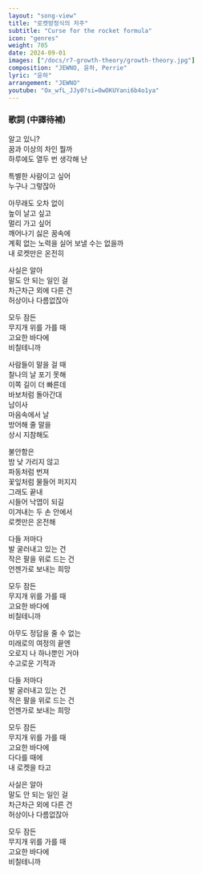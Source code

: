 ```yaml
---
layout: "song-view"
title: "로켓방정식의 저주"
subtitle: "Curse for the rocket formula"
icon: "genres"
weight: 705
date: 2024-09-01
images: ["/docs/r7-growth-theory/growth-theory.jpg"]
composition: "JEWNO, 윤하, Perrie"
lyric: "윤하"
arrangement: "JEWNO"
youtube: "Ox_wfL_JJy0?si=0wOKUYani6b4o1ya"
---
```


### 歌詞 (中譯待補)

알고 있니?  
꿈과 이상의 차인 뭘까  
하루에도 열두 번 생각해 난  

특별한 사람이고 싶어  
누구나 그렇잖아  

아무래도 오차 없이  
높이 날고 싶고  
멀리 가고 싶어  
깨어나기 싫은 꿈속에  
계획 없는 노력을 실어 보낼 수는 없을까  
내 로켓만은 온전히  

사실은 알아  
말도 안 되는 일인 걸  
차근차근 외에 다른 건  
허상이나 다름없잖아  

모두 잠든  
무지개 위를 가를 때  
고요한 바다에  
비칠테니까  

사람들이 말을 걸 때  
찰나의 날 포기 못해  
이쪽 길이 더 빠른데  
바보처럼 돌아간대  
남이사  
마음속에서 날  
방어해 줄 말을  
상시 지참해도  

불안함은  
밤 낮 가리지 않고  
파동처럼 번져  
꽃잎처럼 물들어 퍼지지  
그래도 끝내  
시들어 낙엽이 되길  
이겨내는 두 손 안에서  
로켓만은 온전해  

다들 저마다  
발 굴러내고 있는 건  
작은 팔을 위로 드는 건  
언젠가로 보내는 희망  

모두 잠든  
무지개 위를 가를 때  
고요한 바다에  
비칠테니까  

아무도 정답을 줄 수 없는  
미래로의 여정의 끝엔  
오로지 나 하나뿐인 거야  
수고로운 기적과  

다들 저마다  
발 굴러내고 있는 건  
작은 팔을 위로 드는 건  
언젠가로 보내는 희망  

모두 잠든  
무지개 위를 가를 때  
고요한 바다에  
다다를 때에  
내 로켓을 타고  

사실은 알아  
말도 안 되는 일인 걸  
차근차근 외에 다른 건  
허상이나 다름없잖아  

모두 잠든  
무지개 위를 가를 때  
고요한 바다에  
비칠테니까  
